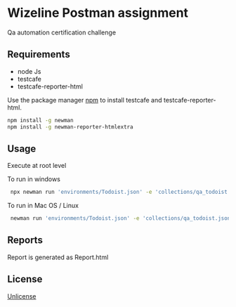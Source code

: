 # Wizeline Postman assignment

Qa automation certification challenge

## Requirements

* node Js
* testcafe
* testcafe-reporter-html

Use the package manager [npm](https://www.npmjs.com/) to install testcafe and testcafe-reporter-html.

```bash
npm install -g newman
npm install -g newman-reporter-htmlextra
```

## Usage

Execute at root level

To run in windows

```bash
 npx newman run 'environments/Todoist.json' -e 'collections/qa_todoist.json'
```

To run in Mac OS / Linux

```bash
 newman run 'environments/Todoist.json' -e 'collections/qa_todoist.json'
```


## Reports

Report is generated as Report.html 

## License
[ Unlicense](https://unlicense.org/)
